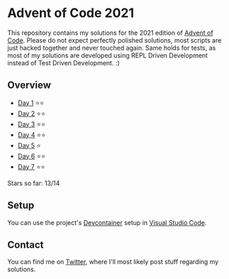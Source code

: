 # Advent of Code 2021

This repository contains my solutions for the 2021 edition of [Advent of Code](https://adventofcode.com/2021). Please do not expect perfectly polished solutions, most scripts are just hacked together and never touched again. Same holds for tests, as most of my solutions are developed using REPL Driven Development instead of Test Driven Development. :)

## Overview

- [Day 1](./day1) ⭐⭐
- [Day 2](./day2) ⭐⭐
- [Day 3](./day3) ⭐⭐
- [Day 4](./day4) ⭐⭐
- [Day 5](./day5) ⭐
- [Day 6](./day6) ⭐⭐
- [Day 7](./day7) ⭐⭐

Stars so far: 13/14

## Setup

You can use the project's [Devcontainer](./.devcontainer) setup in [Visual Studio Code](https://code.visualstudio.com/docs/remote/containers).

## Contact

You can find me on [Twitter](https://twitter.com/shimst3r), where I'll most likely post stuff regarding my solutions.

